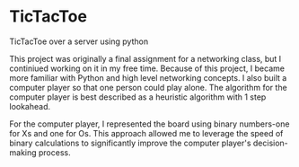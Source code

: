 
# TicTacToe
TicTacToe over a server using python

This project was originally a final assignment for a networking class, but I continiued working on it in my free time. Because of this project, I became more familiar with Python and high level networking concepts. I also built a computer player so that one person could play alone. The algorithm for the computer player is best described as a heuristic algorithm with 1 step lookahead.

For the computer player, I represented the board using binary numbers-one for Xs and one for Os. This approach allowed me to leverage the speed of binary calculations to significantly improve the computer player's decision-making process.
